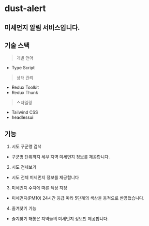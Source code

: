 # dust-alert

## 미세먼지 알림 서비스입니다.

## 기술 스택

> 개발 언어

- Type Script

> 상태 관리

- Redux Toolkit
- Redux Thunk

> 스타일링

- Tailwind CSS
- headlessui

## 기능

1. 시도 구군명 검색

- 구군명 단위까지 세부 지역 미세먼지 정보를 제공합니다.

2. 시도 전체보기

- 시도 전체 미세먼지 정보를 제공합니다

3. 미세먼지 수치에 따른 색상 지정

- 미세먼지(PM10) 24시간 등급 따라 5단계의 색상을 동적으로 반영했습니다.

4. 즐겨찾기 기능

- 즐겨찾기 해놓은 지역들의 미세먼지 정보만 제공합니다.
